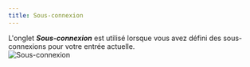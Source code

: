 ```yaml
---
title: Sous-connexion
---
```

L'onglet ***Sous-connexion*** est utilisé lorsque vous avez défini des sous-connexions pour votre entrée actuelle.  
![Sous-connexion](/img/fr/rdm/mac/clip4510.png) 
